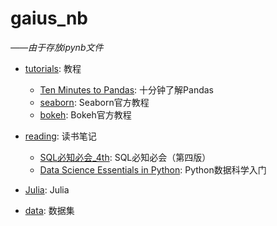 # gaius_nb
*——由于存放ipynb文件*


- [tutorials](https://nbviewer.jupyter.org/github/gaiusyao/gaius_nb/tree/master/tutorials/index.ipynb): 教程
    - [Ten Minutes to Pandas](https://nbviewer.jupyter.org/github/gaiusyao/gaius_nb/blob/master/tutorials/Ten_Minutes_to_Pandas.ipynb): 十分钟了解Pandas
    - [seaborn](https://nbviewer.jupyter.org/github/gaiusyao/gaius_nb/blob/master/tutorials/seaborn/index.ipynb): Seaborn官方教程
    - [bokeh](https://nbviewer.jupyter.org/github/gaiusyao/gaius_nb/blob/master/tutorials/bokeh/index.ipynb): Bokeh官方教程


- [reading](https://nbviewer.jupyter.org/github/gaiusyao/gaius_nb/tree/master/reading/index.ipynb): 读书笔记
    - [SQL必知必会_4th](https://nbviewer.jupyter.org/github/gaiusyao/gaius_nb/blob/master/reading/SQL必知必会_4th/index.ipynb): SQL必知必会（第四版）
    - [Data Science Essentials in Python](https://nbviewer.jupyter.org/github/gaiusyao/gaius_nb/blob/master/reading/Data_Science_Essentials_in_Python/index.ipynb): Python数据科学入门


- [Julia](https://nbviewer.jupyter.org/github/gaiusyao/gaius_nb/tree/master/Julia/index.ipynb): Julia


- [data](https://github.com/gaiusyao/gaius_nb/tree/master/data): 数据集

